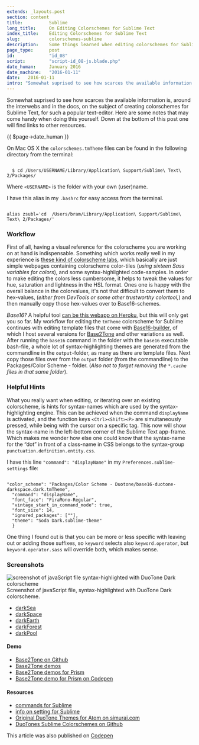 ```yaml
---
extends: _layouts.post
section: content
title:          Sublime
long_title:     On Editing Colorschemes for Sublime Text
index_title:    Editing Colorschemes for Sublime Text
slug:           colorschemes-sublime
description:    Some things learned when editing colorschemes for Sublime Text
page_type:      post
id:             "id_08"
script:         "script-id_08-js.blade.php"
date_human:     January 2016
date_machine:   "2016-01-11"
date:   2016-01-11
intro: "Somewhat suprised to see how scarces the available information is, around the interwebs and in the docs, on the subject of creating colorschemes for Sublime Text, for such a popular text-editor. Here are some notes that may come handy when doing this yourself. Down at the bottom of this post one will find links to other resources."
---
```


Somewhat suprised to see how scarces the available information is, around the interwebs and in the docs, on the subject of creating colorschemes for Sublime Text, for such a popular text-editor. Here are some notes that may come handy when doing this yourself. Down at the bottom of this post one will find links to other resources.

<p class="publication-list__item__meta"><time datetime="{!! $page->date_machine !!}">{{ $page->date_human }}</time></p>

On Mac OS X the `colorschemes.tmTheme` files can be found in the following directory from the terminal:

<pre><code class="language-bash">
  $ cd /Users/USERNAME/Library/Application\ Support/Sublime\ Text\ 2/Packages/
</code></pre>

Where `<USERNAME>` is the folder with your own (user)name.

I have this alias in my `.bashrc` for easy access from the terminal.

<pre><code class="language-bash">
alias zsubl='cd  /Users/bram/Library/Application\ Support/Sublime\ Text\ 2/Packages/'
</code></pre>

### Workflow
First of all, having a visual reference for the colorscheme you are working on at hand is indispensable. Something which works really well in my experience is [these kind of colorscheme labs](//codepen.io/atelierbram/pen/JnbIt), which basically are just simple webpages containing colorscheme color-tiles (_using sixteen Sass variables for colors_), and some syntax-highlighted code-samples. In order to make editing the colors less cumbersome, it helps to tweak the values for hue, saturation and lightness in the <span class="small-caps">HSL</span> format. Ones one is happy with the overall balance in the colorvalues, it's not that difficult to convert them to hex-values, (_either from DevTools or some other trustworthy colortool,_) and then manually copy those hex-values over to Base16-schemes.

_Base16?_ A helpful tool [can be this webapp on Heroku](//tmtheme-editor.herokuapp.com/), but this will only get you so far. My workflow for editing the `tmTheme` colorscheme for Sublime continues with editing template files that come with [Base16-builder](//github.com/base16-builder/base16-builder/), of which I host several versions for [Base2Tone](https://github.com/atelierbram/base2tone/tree/master/db/templates) and other variations as well. After running the `base16` command in the folder with the `base16` executable bash-file, a whole lot of syntax-highlighting themes are generated from the commandline in the `output`-folder, as many as there are template files. Next copy those files over from the `output` folder (from the commandline) to the Packages/Color Scheme - folder. (_Also not to forget removing the `*.cache` files in that same folder_).

### Helpful Hints
What you really want when editing, or iterating over an existing colorscheme, is hints for syntax-names which are used by the syntax-highlighting engine. This can be achieved when the command `displayName` is activated, and the function keys `<Ctrl><Shift><P>` are simultaneously pressed, while being with the cursor on a specific tag. This now will show the syntax-name in the left-bottom corner of the Sublime Text app-frame. Which makes me wonder how else one could know that the syntax-name for the “dot” in front of a class-name in <span class="small-caps">CSS</span> belongs to the syntax-group `punctuation.definition.entity.css`.

I have this line `"command": "displayName"` in my `Preferences.sublime-settings` file:

<pre><code class="language-javascript">
"color_scheme": "Packages/Color Scheme - Duotone/base16-duotone-darkspace.dark.tmTheme",
  "command": "displayName",
  "font_face": "FiraMono-Regular",
  "vintage_start_in_command_mode": true,
  "font_size": 14,
  "ignored_packages": [""],
  "theme": "Soda Dark.sublime-theme"
  }
</code></pre>

One thing I found out is that you can be more or less specific with leaving out or adding those suffixes, so `keyword` selects also `keyword.operator`, but `keyword.operator.sass` will override both, which makes sense.

### Screenshots
![screenshot of javaScript file syntax-highlighted with DuoTone Dark colorscheme](//atelierbram.github.io/syntax-highlighting/assets/img/duotones-dark_sublime_960x640.png)
Screenshot of javaScript file, syntax-highlighted with DuoTone Dark colorscheme.

- [darkSea](//atelierbram.github.io/syntax-highlighting/assets/img/duotones-darkSea_sublime_960x640.png)
- [darkSpace](//atelierbram.github.io/syntax-highlighting/assets/img/duotones-darkSpace_sublime_960x640.png)
- [darkEarth](//atelierbram.github.io/syntax-highlighting/assets/img/duotones-darkEarth_sublime_960x640.png)
- [darkForest](//atelierbram.github.io/syntax-highlighting/assets/img/duotones-darkForest_sublime_960x640.png)
- [darkPool](//atelierbram.github.io/syntax-highlighting/assets/img/duotones-darkPool_sublime_960x640.png)

#### Demo
- [Base2Tone on Github](//github.com/atelierbram/Base2Tone/)
- [Base2Tone demos](//base2t.one)
- [Base2Tone demos for Prism](//atelierbram.github.io/Base2Tone-prism/demo/evening/dark/)
- [Base2Tone demo for Prism on Codepen](//codepen.io/atelierbram/pen/WrjVyv)

#### Resources
- [commands for Sublime](//www.sublimetext.com/docs/commands)
- [info on setting for Sublime](https://www.sublimetext.com/docs/3/settings.html)
- [Original DuoTone Themes for Atom on simurai.com](//simurai.com/projects/2016/01/01/duotone-themes/)
- [DuoTones Sublime Colorschemes on Github](https://github.com/atelierbram/duotones-sublime-colorschemes)

<span class="note">This article was also published on [Codepen](//codepen.io/atelierbram/post/colorschemes-sublime/)</span>
